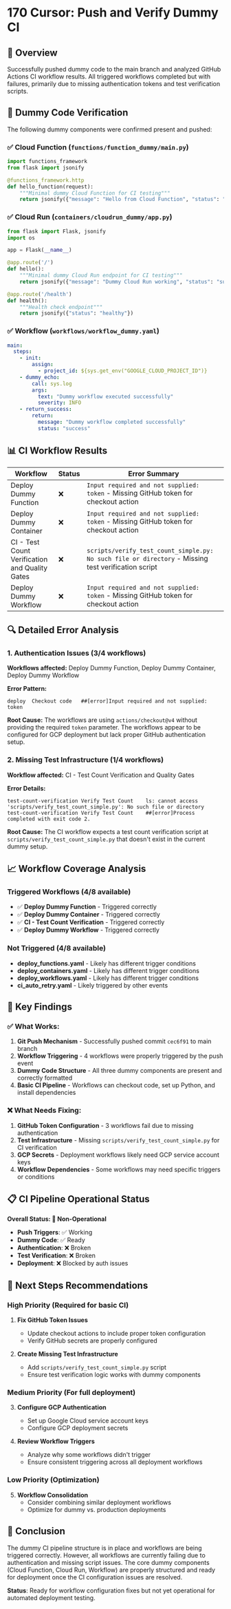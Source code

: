 # 170 Cursor: Push and Verify Dummy CI

## 📌 Overview
Successfully pushed dummy code to the main branch and analyzed GitHub Actions CI workflow results. All triggered workflows completed but with failures, primarily due to missing authentication tokens and test verification scripts.

## 🚀 Dummy Code Verification
The following dummy components were confirmed present and pushed:

### ✅ Cloud Function (`functions/function_dummy/main.py`)
```python
import functions_framework
from flask import jsonify

@functions_framework.http
def hello_function(request):
    """Minimal dummy Cloud Function for CI testing"""
    return jsonify({"message": "Hello from Cloud Function", "status": "success"})
```

### ✅ Cloud Run (`containers/cloudrun_dummy/app.py`)
```python
from flask import Flask, jsonify
import os

app = Flask(__name__)

@app.route('/')
def hello():
    """Minimal dummy Cloud Run endpoint for CI testing"""
    return jsonify({"message": "Dummy Cloud Run working", "status": "success"})

@app.route('/health')
def health():
    """Health check endpoint"""
    return jsonify({"status": "healthy"})
```

### ✅ Workflow (`workflows/workflow_dummy.yaml`)
```yaml
main:
  steps:
    - init:
        assign:
          - project_id: ${sys.get_env("GOOGLE_CLOUD_PROJECT_ID")}
    - dummy_echo:
        call: sys.log
        args:
          text: "Dummy workflow executed successfully"
          severity: INFO
    - return_success:
        return:
          message: "Dummy workflow completed successfully"
          status: "success"
```

## 📊 CI Workflow Results

| Workflow | Status | Error Summary |
|----------|--------|---------------|
| Deploy Dummy Function | ❌ | `Input required and not supplied: token` - Missing GitHub token for checkout action |
| Deploy Dummy Container | ❌ | `Input required and not supplied: token` - Missing GitHub token for checkout action |
| CI - Test Count Verification and Quality Gates | ❌ | `scripts/verify_test_count_simple.py: No such file or directory` - Missing test verification script |
| Deploy Dummy Workflow | ❌ | `Input required and not supplied: token` - Missing GitHub token for checkout action |

## 🔍 Detailed Error Analysis

### 1. Authentication Issues (3/4 workflows)
**Workflows affected:** Deploy Dummy Function, Deploy Dummy Container, Deploy Dummy Workflow

**Error Pattern:**
```
deploy  Checkout code   ##[error]Input required and not supplied: token
```

**Root Cause:** The workflows are using `actions/checkout@v4` without providing the required `token` parameter. The workflows appear to be configured for GCP deployment but lack proper GitHub authentication setup.

### 2. Missing Test Infrastructure (1/4 workflows)  
**Workflow affected:** CI - Test Count Verification and Quality Gates

**Error Details:**
```
test-count-verification Verify Test Count    ls: cannot access 'scripts/verify_test_count_simple.py': No such file or directory
test-count-verification Verify Test Count    ##[error]Process completed with exit code 2.
```

**Root Cause:** The CI workflow expects a test count verification script at `scripts/verify_test_count_simple.py` that doesn't exist in the current dummy setup.

## 📈 Workflow Coverage Analysis

### Triggered Workflows (4/8 available)
- ✅ **Deploy Dummy Function** - Triggered correctly
- ✅ **Deploy Dummy Container** - Triggered correctly  
- ✅ **CI - Test Count Verification** - Triggered correctly
- ✅ **Deploy Dummy Workflow** - Triggered correctly

### Not Triggered (4/8 available)
- **deploy_functions.yaml** - Likely has different trigger conditions
- **deploy_containers.yaml** - Likely has different trigger conditions
- **deploy_workflows.yaml** - Likely has different trigger conditions
- **ci_auto_retry.yaml** - Likely triggered by other events

## 🎯 Key Findings

### ✅ **What Works:**
1. **Git Push Mechanism** - Successfully pushed commit `cec6f91` to main branch
2. **Workflow Triggering** - 4 workflows were properly triggered by the push event
3. **Dummy Code Structure** - All three dummy components are present and correctly formatted
4. **Basic CI Pipeline** - Workflows can checkout code, set up Python, and install dependencies

### ❌ **What Needs Fixing:**
1. **GitHub Token Configuration** - 3 workflows fail due to missing authentication
2. **Test Infrastructure** - Missing `scripts/verify_test_count_simple.py` for CI verification
3. **GCP Secrets** - Deployment workflows likely need GCP service account keys
4. **Workflow Dependencies** - Some workflows may need specific triggers or conditions

## 📋 CI Pipeline Operational Status

**Overall Status: 🔴 Non-Operational**

- **Push Triggers**: ✅ Working
- **Dummy Code**: ✅ Ready
- **Authentication**: ❌ Broken
- **Test Verification**: ❌ Broken
- **Deployment**: ❌ Blocked by auth issues

## 🔧 Next Steps Recommendations

### High Priority (Required for basic CI)
1. **Fix GitHub Token Issues**
   - Update checkout actions to include proper token configuration
   - Verify GitHub secrets are properly configured

2. **Create Missing Test Infrastructure**
   - Add `scripts/verify_test_count_simple.py` script
   - Ensure test verification logic works with dummy components

### Medium Priority (For full deployment)
3. **Configure GCP Authentication**
   - Set up Google Cloud service account keys
   - Configure GCP deployment secrets

4. **Review Workflow Triggers**
   - Analyze why some workflows didn't trigger
   - Ensure consistent triggering across all deployment workflows

### Low Priority (Optimization)
5. **Workflow Consolidation**
   - Consider combining similar deployment workflows
   - Optimize for dummy vs. production deployments

## 📝 Conclusion

The dummy CI pipeline structure is in place and workflows are being triggered correctly. However, all workflows are currently failing due to authentication and missing script issues. The core dummy components (Cloud Function, Cloud Run, Workflow) are properly structured and ready for deployment once the CI configuration issues are resolved.

**Status**: Ready for workflow configuration fixes but not yet operational for automated deployment testing. 